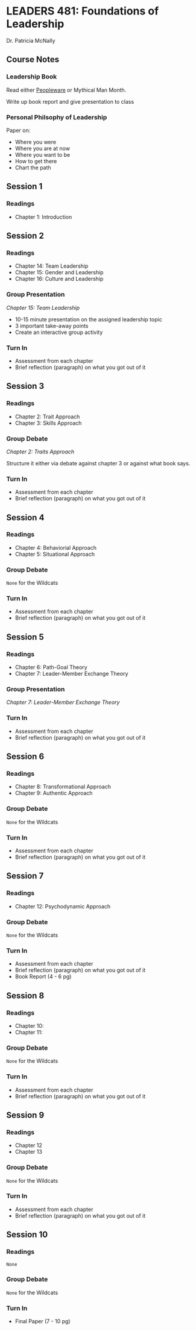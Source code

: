 # LEADERS 481: Foundations of Leadership

Dr. Patricia McNally

## Course Notes

### Leadership Book

Read either [Peopleware](https://www.amazon.com/Peopleware-Productive-Projects-Tom-DeMarco/dp/0932633439) or Mythical Man Month.

Write up book report and give presentation to class

### Personal Philsophy of Leadership

Paper on:
* Where you were
* Where you are at now
* Where you want to be
* How to get there
* Chart the path

## Session 1

### Readings

* Chapter 1: Introduction

## Session 2

### Readings

* Chapter 14: Team Leadership
* Chapter 15: Gender and Leadership
* Chapter 16: Culture and Leadership

### Group Presentation

*Chapter 15: Team Leadership*

* 10-15 minute presentation on the assigned leadership topic
* 3 important take-away points
* Create an interactive group activity

### Turn In

* Assessment from each chapter
* Brief reflection (paragraph) on what you got out of it

## Session 3

### Readings

* Chapter 2: Trait Approach
* Chapter 3: Skills Approach

### Group Debate

*Chapter 2: Traits Approach*

Structure it either via debate against chapter 3 or against what book says.

### Turn In

* Assessment from each chapter
* Brief reflection (paragraph) on what you got out of it

## Session 4

### Readings

* Chapter 4: Behaviorial Approach
* Chapter 5: Situational Approach

### Group Debate

`None` for the Wildcats

### Turn In

* Assessment from each chapter
* Brief reflection (paragraph) on what you got out of it

## Session 5

### Readings

* Chapter 6: Path-Goal Theory
* Chapter 7: Leader-Member Exchange Theory

### Group Presentation

*Chapter 7: Leader-Member Exchange Theory*

### Turn In

* Assessment from each chapter
* Brief reflection (paragraph) on what you got out of it

## Session 6

### Readings

* Chapter 8: Transformational Approach
* Chapter 9: Authentic Approach

### Group Debate

`None` for the Wildcats

### Turn In

* Assessment from each chapter
* Brief reflection (paragraph) on what you got out of it

## Session 7

### Readings

* Chapter 12: Psychodynamic Approach

### Group Debate

`None` for the Wildcats

### Turn In

* Assessment from each chapter
* Brief reflection (paragraph) on what you got out of it
* Book Report (4 - 6 pg)

## Session 8

### Readings

* Chapter 10:
* Chapter 11:

### Group Debate

`None` for the Wildcats

### Turn In

* Assessment from each chapter
* Brief reflection (paragraph) on what you got out of it

## Session 9

### Readings

* Chapter 12
* Chapter 13

### Group Debate

`None` for the Wildcats

### Turn In

* Assessment from each chapter
* Brief reflection (paragraph) on what you got out of it

## Session 10

### Readings

`None`

### Group Debate

`None` for the Wildcats

### Turn In

* Final Paper (7 - 10 pg)

